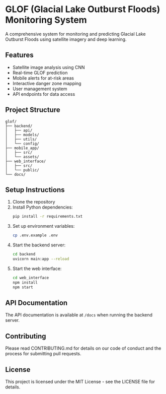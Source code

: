 # GLOF (Glacial Lake Outburst Floods) Monitoring System

A comprehensive system for monitoring and predicting Glacial Lake Outburst Floods using satellite imagery and deep learning.

## Features

- Satellite image analysis using CNN
- Real-time GLOF prediction
- Mobile alerts for at-risk areas
- Interactive danger zone mapping
- User management system
- API endpoints for data access

## Project Structure

```
glof/
├── backend/
│   ├── api/
│   ├── models/
│   ├── utils/
│   └── config/
├── mobile_app/
│   ├── src/
│   └── assets/
├── web_interface/
│   ├── src/
│   └── public/
└── docs/
```

## Setup Instructions

1. Clone the repository
2. Install Python dependencies:
   ```bash
   pip install -r requirements.txt
   ```
3. Set up environment variables:
   ```bash
   cp .env.example .env
   ```
4. Start the backend server:
   ```bash
   cd backend
   uvicorn main:app --reload
   ```
5. Start the web interface:
   ```bash
   cd web_interface
   npm install
   npm start
   ```

## API Documentation

The API documentation is available at `/docs` when running the backend server.

## Contributing

Please read CONTRIBUTING.md for details on our code of conduct and the process for submitting pull requests.

## License

This project is licensed under the MIT License - see the LICENSE file for details. 